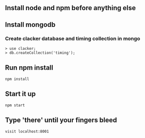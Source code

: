 ## Install node and npm before anything else
## Install mongodb
### Create clacker database and timing collection in mongo
```
> use clacker;
> db.createCollection('timing');
```

## Run npm install

``` 
npm install
```
## Start it up
```
npm start
```

## Type 'there' until your fingers bleed
``` 
visit localhost:8001
```



